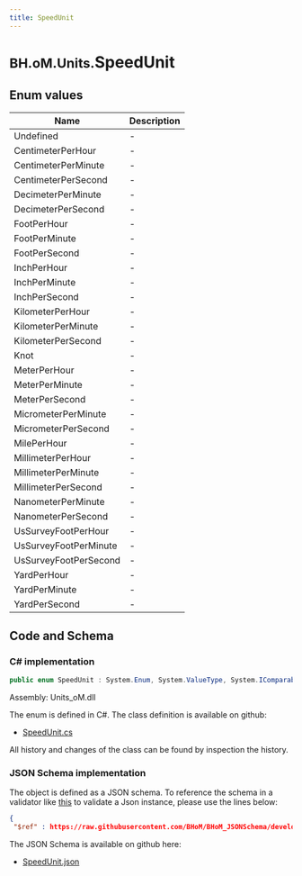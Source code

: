 ```yaml
---
title: SpeedUnit
---
```


# <small>BH.oM.Units.</small>**SpeedUnit**



## Enum values

| Name            | Description                                                    |
|-----------------|----------------------------------------------------------------|
| Undefined |  -  |
| CentimeterPerHour |  -  |
| CentimeterPerMinute |  -  |
| CentimeterPerSecond |  -  |
| DecimeterPerMinute |  -  |
| DecimeterPerSecond |  -  |
| FootPerHour |  -  |
| FootPerMinute |  -  |
| FootPerSecond |  -  |
| InchPerHour |  -  |
| InchPerMinute |  -  |
| InchPerSecond |  -  |
| KilometerPerHour |  -  |
| KilometerPerMinute |  -  |
| KilometerPerSecond |  -  |
| Knot |  -  |
| MeterPerHour |  -  |
| MeterPerMinute |  -  |
| MeterPerSecond |  -  |
| MicrometerPerMinute |  -  |
| MicrometerPerSecond |  -  |
| MilePerHour |  -  |
| MillimeterPerHour |  -  |
| MillimeterPerMinute |  -  |
| MillimeterPerSecond |  -  |
| NanometerPerMinute |  -  |
| NanometerPerSecond |  -  |
| UsSurveyFootPerHour |  -  |
| UsSurveyFootPerMinute |  -  |
| UsSurveyFootPerSecond |  -  |
| YardPerHour |  -  |
| YardPerMinute |  -  |
| YardPerSecond |  -  |


## Code and Schema

### C# implementation

``` C# title="C#"
public enum SpeedUnit : System.Enum, System.ValueType, System.IComparable, System.ISpanFormattable, System.IFormattable, System.IConvertible
```

Assembly: Units_oM.dll

The enum is defined in C#. The class definition is available on github:

- [SpeedUnit.cs](https://github.com/BHoM/Localisation_Toolkit/blob/develop/Units_oM/Enums\SpeedUnit.cs)

All history and changes of the class can be found by inspection the history.
### JSON Schema implementation

The object is defined as a JSON schema. To reference the schema in a validator like [this](https://www.jsonschemavalidator.net/) to validate a Json instance, please use the lines below:

``` json title="JSON Schema"
{
 "$ref" : https://raw.githubusercontent.com/BHoM/BHoM_JSONSchema/develop/Units_oM/SpeedUnit.json}
```

The JSON Schema is available on github here:

- [SpeedUnit.json](https://github.com/BHoM/BHoM_JSONSchema/blob/develop/Units_oM/SpeedUnit.json)
